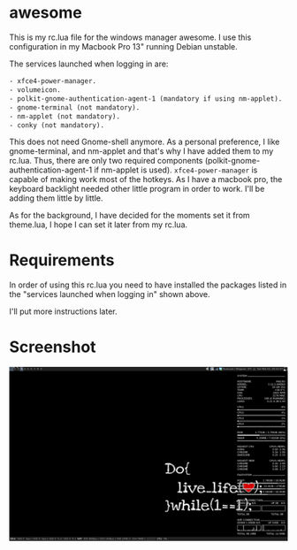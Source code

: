 awesome
=======

This is my rc.lua file for the windows manager awesome. I use this
configuration in my Macbook Pro 13" running Debian unstable.

The services launched when logging in are:

    - xfce4-power-manager.
    - volumeicon.
    - polkit-gnome-authentication-agent-1 (mandatory if using nm-applet).
    - gnome-terminal (not mandatory).
    - nm-applet (not mandatory).
    - conky (not mandatory).

This does not need Gnome-shell anymore. As a personal preference, I like
gnome-terminal, and nm-applet and that's why I have added them to my rc.lua.
Thus, there are only two required components
(polkit-gnome-authentication-agent-1 if nm-applet is used).
`xfce4-power-manager` is capable of making work most of the hotkeys. As I have
a macbook pro, the keyboard backlight needed other little program in order to
work. I'll be adding them little by little.

As for the background, I have decided for the moments set it from theme.lua,
I hope I can set it later from my rc.lua.

Requirements
============

In order of using this rc.lua you need to have installed the packages listed in
the "services launched when logging in" shown above.

I'll put more instructions later.

Screenshot
==========

![Alt text](screenshots/Screenshot.png?raw=true)
